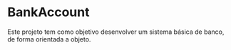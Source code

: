 # BankAccount

Este projeto tem como objetivo desenvolver um sistema básica de banco, de forma orientada a objeto.
